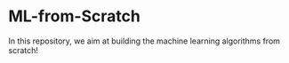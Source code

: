 # ML-from-Scratch

In this repository, we aim at building the machine learning algorithms from scratch!

